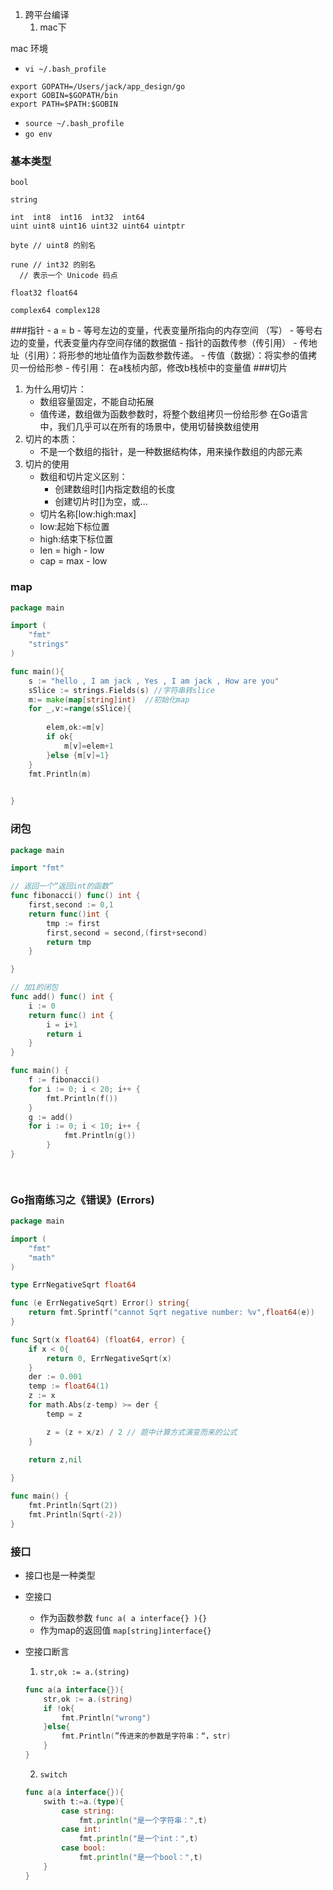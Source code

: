 
1. 跨平台编译
   1. mac下

mac 环境
- `vi ~/.bash_profile`
```
export GOPATH=/Users/jack/app_design/go
export GOBIN=$GOPATH/bin
export PATH=$PATH:$GOBIN
```
- `source ~/.bash_profile` 
- `go env`

### 基本类型
  ```
  bool

  string

  int  int8  int16  int32  int64
  uint uint8 uint16 uint32 uint64 uintptr

  byte // uint8 的别名

  rune // int32 的别名
    // 表示一个 Unicode 码点

  float32 float64

  complex64 complex128
  ```

###指针
    - a = b
      - 等号左边的变量，代表变量所指向的内存空间 （写）
      - 等号右边的变量，代表变量内存空间存储的数据值
      - 指针的函数传参（传引用）
        - 传地址（引用）：将形参的地址值作为函数参数传递。
        - 传值（数据）：将实参的值拷贝一份给形参
        - 传引用： 在a栈桢内部，修改b栈桢中的变量值
###切片
1. 为什么用切片：
    - 数组容量固定，不能自动拓展
    - 值传递，数组做为函数参数时，将整个数组拷贝一份给形参
    在Go语言中，我们几乎可以在所有的场景中，使用切替换数组使用
2. 切片的本质：
    - 不是一个数组的指针，是一种数据结构体，用来操作数组的内部元素
3. 切片的使用
    - 数组和切片定义区别：
      - 创建数组时[]内指定数组的长度
      - 创建切片时[]为空，或...
    - 切片名称[low:high:max]
    - low:起始下标位置
    - high:结束下标位置
    - len = high - low
    - cap = max - low

### map
```go
package main

import (
	"fmt"
	"strings"
)

func main(){
	s := "hello , I am jack , Yes , I am jack , How are you"
	sSlice := strings.Fields(s) //字符串转slice
	m:= make(map[string]int)  //初始化map
	for _,v:=range(sSlice){
		
		elem,ok:=m[v]
		if ok{
			m[v]=elem+1
		}else {m[v]=1}
	}
	fmt.Println(m)
	

}
```

### 闭包
```go
package main

import "fmt"

// 返回一个“返回int的函数”
func fibonacci() func() int {
	first,second := 0,1
	return func()int {
		tmp := first
		first,second = second,(first+second)
		return tmp
	}

}

// 加1的闭包
func add() func() int {
	i := 0
	return func() int {
		i = i+1
		return i
	}
}

func main() {
	f := fibonacci()
	for i := 0; i < 20; i++ {
		fmt.Println(f())
	}
	g := add()
	for i := 0; i < 10; i++ {
			fmt.Println(g())
		}
}
	



```
### Go指南练习之《错误》(Errors)
```go
package main

import (
	"fmt"
	"math"
)

type ErrNegativeSqrt float64

func (e ErrNegativeSqrt) Error() string{
	return fmt.Sprintf("cannot Sqrt negative number: %v",float64(e))
}

func Sqrt(x float64) (float64, error) {
	if x < 0{
		return 0, ErrNegativeSqrt(x)
	}
	der := 0.001
	temp := float64(1)
	z := x
	for math.Abs(z-temp) >= der {
		temp = z

		z = (z + x/z) / 2 // 题中计算方式演变而来的公式
	}

	return z,nil
	
}

func main() {
	fmt.Println(Sqrt(2))
	fmt.Println(Sqrt(-2))
}

```

### 接口
- 接口也是一种类型
- 空接口
  - 作为函数参数 `func a( a interface{} ){}`
  - 作为map的返回值 `map[string]interface{}`
- 空接口断言
	1. `str,ok := a.(string)` 

	```go
	func a(a interface{}){
		str,ok := a.(string)
		if !ok{
			fmt.Println("wrong")
		}else{
			fmt.Println(”传进来的参数是字符串：“，str)
		}
	}
	```
	2. `switch`

	```go
	func a(a interface{}){
		swith t:=a.(type){
			case string:
				fmt.println("是一个字符串：",t)
			case int:
				fmt.println("是一个int：",t)
			case bool:
				fmt.println("是一个bool：",t)
		}
	}
	```